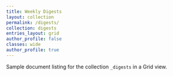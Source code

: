 ```yaml
---
title: Weekly Digests
layout: collection
permalink: /digests/
collection: digests
entries_layout: grid
author_profile: false
classes: wide
author_profile: true
---
```


Sample document listing for the collection `_digests` in a Grid view.